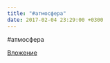 ```yaml
---
title: "#атмосфера"
date: 2017-02-04 23:29:00 +0300
---
```


#атмосфера

[Вложение](https://vk.com/photo41076938_456239992)
